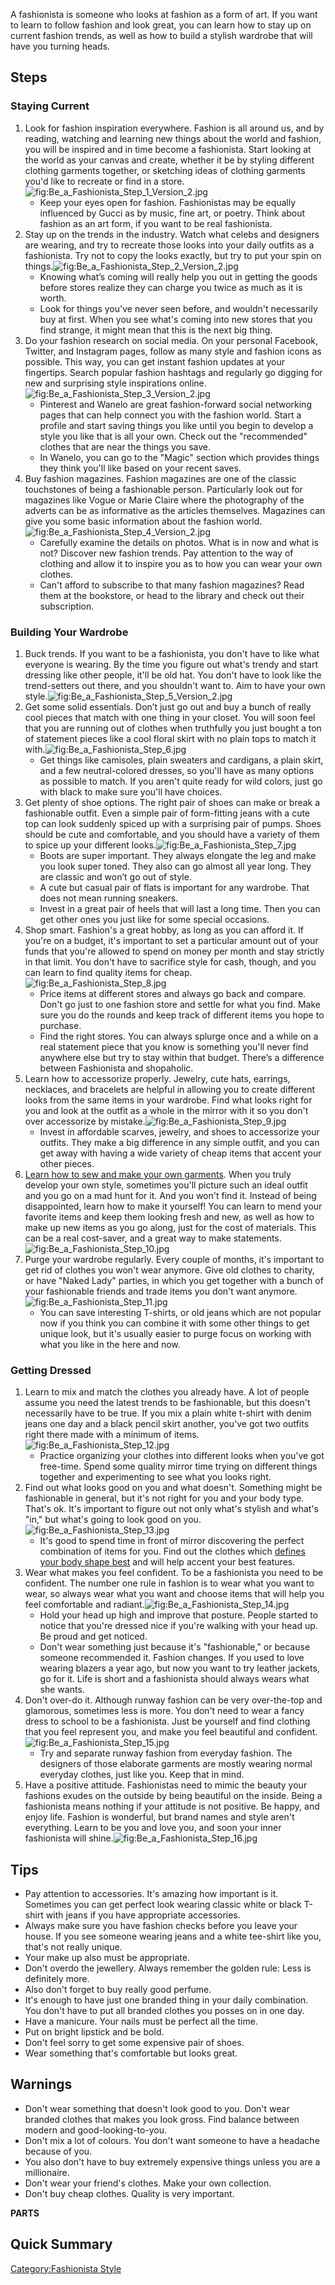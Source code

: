 A fashionista is someone who looks at fashion as a form of art. If you
want to learn to follow fashion and look great, you can learn how to
stay up on current fashion trends, as well as how to build a stylish
wardrobe that will have you turning heads.

## Steps

### Staying Current

1.  Look for fashion inspiration everywhere. Fashion is all around us,
    and by reading, watching and learning new things about the world and
    fashion, you will be inspired and in time become a fashionista.
    Start looking at the world as your canvas and create, whether it be
    by styling different clothing garments together, or sketching ideas
    of clothing garments you'd like to recreate or find in a
    store.![](Be_a_Fashionista_Step_1_Version_2.jpg "fig:Be_a_Fashionista_Step_1_Version_2.jpg")
    -   Keep your eyes open for fashion. Fashionistas may be equally
        influenced by Gucci as by music, fine art, or poetry. Think
        about fashion as an art form, if you want to be real
        fashionista.
2.  Stay up on the trends in the industry. Watch what celebs and
    designers are wearing, and try to recreate those looks into your
    daily outfits as a fashionista. Try not to copy the looks exactly,
    but try to put your spin on
    things.![](Be_a_Fashionista_Step_2_Version_2.jpg "fig:Be_a_Fashionista_Step_2_Version_2.jpg")
    -   Knowing what’s coming will really help you out in getting the
        goods before stores realize they can charge you twice as much as
        it is worth.
    -   Look for things you've never seen before, and wouldn't
        necessarily buy at first. When you see what's coming into new
        stores that you find strange, it might mean that this is the
        next big thing.
3.  Do your fashion research on social media. On your personal Facebook,
    Twitter, and Instagram pages, follow as many style and fashion icons
    as possible. This way, you can get instant fashion updates at your
    fingertips. Search popular fashion hashtags and regularly go digging
    for new and surprising style inspirations
    online.![](Be_a_Fashionista_Step_3_Version_2.jpg "fig:Be_a_Fashionista_Step_3_Version_2.jpg")
    -   Pinterest and Wanelo are great fashion-forward social networking
        pages that can help connect you with the fashion world. Start a
        profile and start saving things you like until you begin to
        develop a style you like that is all your own. Check out the
        "recommended" clothes that are near the things you save.
    -   In Wanelo, you can go to the "Magic" section which provides
        things they think you'll like based on your recent saves.
4.  Buy fashion magazines. Fashion magazines are one of the classic
    touchstones of being a fashionable person. Particularly look out for
    magazines like Vogue or Marie Claire where the photography of the
    adverts can be as informative as the articles themselves. Magazines
    can give you some basic information about the fashion
    world.![](Be_a_Fashionista_Step_4_Version_2.jpg "fig:Be_a_Fashionista_Step_4_Version_2.jpg")
    -   Carefully examine the details on photos. What is in now and what
        is not? Discover new fashion trends. Pay attention to the way of
        clothing and allow it to inspire you as to how you can wear your
        own clothes.
    -   Can't afford to subscribe to that many fashion magazines? Read
        them at the bookstore, or head to the library and check out
        their subscription.

### Building Your Wardrobe

1.  Buck trends. If you want to be a fashionista, you don't have to like
    what everyone is wearing. By the time you figure out what's trendy
    and start dressing like other people, it'll be old hat. You don't
    have to look like the trend-setters out there, and you shouldn't
    want to. Aim to have your own
    style.![](Be_a_Fashionista_Step_5_Version_2.jpg "fig:Be_a_Fashionista_Step_5_Version_2.jpg")
2.  Get some solid essentials. Don’t just go out and buy a bunch of
    really cool pieces that match with one thing in your closet. You
    will soon feel that you are running out of clothes when truthfully
    you just bought a ton of statement pieces like a cool floral skirt
    with no plain tops to match it
    with.![](Be_a_Fashionista_Step_6.jpg "fig:Be_a_Fashionista_Step_6.jpg")
    -   Get things like camisoles, plain sweaters and cardigans, a plain
        skirt, and a few neutral-colored dresses, so you'll have as many
        options as possible to match. If you aren't quite ready for wild
        colors, just go with black to make sure you'll have choices.
3.  Get plenty of shoe options. The right pair of shoes can make or
    break a fashionable outfit. Even a simple pair of form-fitting jeans
    with a cute top can look suddenly spiced up with a surprising pair
    of pumps. Shoes should be cute and comfortable, and you should have
    a variety of them to spice up your different
    looks.![](Be_a_Fashionista_Step_7.jpg "fig:Be_a_Fashionista_Step_7.jpg")
    -   Boots are super important. They always elongate the leg and make
        you look super toned. They also can go almost all year long.
        They are classic and won’t go out of style.
    -   A cute but casual pair of flats is important for any wardrobe.
        That does not mean running sneakers.
    -   Invest in a great pair of heels that will last a long time. Then
        you can get other ones you just like for some special occasions.
4.  Shop smart. Fashion's a great hobby, as long as you can afford it.
    If you're on a budget, it's important to set a particular amount out
    of your funds that you're allowed to spend on money per month and
    stay strictly in that limit. You don't have to sacrifice style for
    cash, though, and you can learn to find quality items for
    cheap.![](Be_a_Fashionista_Step_8.jpg "fig:Be_a_Fashionista_Step_8.jpg")
    -   Price items at different stores and always go back and compare.
        Don't go just to one fashion store and settle for what you find.
        Make sure you do the rounds and keep track of different items
        you hope to purchase.
    -   Find the right stores. You can always splurge once and a while
        on a real statement piece that you know is something you'll
        never find anywhere else but try to stay within that budget.
        There’s a difference between Fashionista and shopaholic.
5.  Learn how to accessorize properly. Jewelry, cute hats, earrings,
    necklaces, and bracelets are helpful in allowing you to create
    different looks from the same items in your wardrobe. Find what
    looks right for you and look at the outfit as a whole in the mirror
    with it so you don't over accessorize by
    mistake.![](Be_a_Fashionista_Step_9.jpg "fig:Be_a_Fashionista_Step_9.jpg")
    -   Invest in affordable scarves, jewelry, and shoes to accessorize
        your outfits. They make a big difference in any simple outfit,
        and you can get away with having a wide variety of cheap items
        that accent your other pieces.
6.  [Learn how to sew and make your own
    garments](Make_Clothing "wikilink"). When you truly develop your own
    style, sometimes you'll picture such an ideal outfit and you go on a
    mad hunt for it. And you won't find it. Instead of being
    disappointed, learn how to make it yourself! You can learn to mend
    your favorite items and keep them looking fresh and new, as well as
    how to make up new items as you go along, just for the cost of
    materials. This can be a real cost-saver, and a great way to make
    statements.![](Be_a_Fashionista_Step_10.jpg "fig:Be_a_Fashionista_Step_10.jpg")
7.  Purge your wardrobe regularly. Every couple of months, it's
    important to get rid of clothes you won't wear anymore. Give old
    clothes to charity, or have "Naked Lady" parties, in which you get
    together with a bunch of your fashionable friends and trade items
    you don't want
    anymore.![](Be_a_Fashionista_Step_11.jpg "fig:Be_a_Fashionista_Step_11.jpg")
    -   You can save interesting T-shirts, or old jeans which are not
        popular now if you think you can combine it with some other
        things to get unique look, but it's usually easier to purge
        focus on working with what you like in the here and now.

### Getting Dressed

1.  Learn to mix and match the clothes you already have. A lot of people
    assume you need the latest trends to be fashionable, but this
    doesn't necessarily have to be true. If you mix a plain white
    t-shirt with denim jeans one day and a black pencil skirt another,
    you've got two outfits right there made with a minimum of
    items.![](Be_a_Fashionista_Step_12.jpg "fig:Be_a_Fashionista_Step_12.jpg")
    -   Practice organizing your clothes into different looks when
        you've got free-time. Spend some quality mirror time trying on
        different things together and experimenting to see what you
        looks right.
2.  Find out what looks good on you and what doesn't. Something might be
    fashionable in general, but it's not right for you and your body
    type. That's ok. It's important to figure out not only what's
    stylish and what's "in," but what's going to look good on
    you.![](Be_a_Fashionista_Step_13.jpg "fig:Be_a_Fashionista_Step_13.jpg")
    -   It's good to spend time in front of mirror discovering the
        perfect combination of items for you. Find out the clothes which
        [defines your body shape
        best](Dress_for_Your_Body_Type "wikilink") and will help accent
        your best features.
3.  Wear what makes you feel confident. To be a fashionista you need to
    be confident. The number one rule in fashion is to wear what you
    want to wear, so always wear what you want and choose items that
    will help you feel comfortable and
    radiant.![](Be_a_Fashionista_Step_14.jpg "fig:Be_a_Fashionista_Step_14.jpg")
    -   Hold your head up high and improve that posture. People started
        to notice that you're dressed nice if you're walking with your
        head up. Be proud and get noticed.
    -   Don't wear something just because it's "fashionable," or because
        someone recommended it. Fashion changes. If you used to love
        wearing blazers a year ago, but now you want to try leather
        jackets, go for it. Life is short and a fashionista should
        always wears what she wants.
4.  Don't over-do it. Although runway fashion can be very over-the-top
    and glamorous, sometimes less is more. You don't need to wear a
    fancy dress to school to be a fashionista. Just be yourself and find
    clothing that you feel represent you, and make you feel beautiful
    and
    confident.![](Be_a_Fashionista_Step_15.jpg "fig:Be_a_Fashionista_Step_15.jpg")
    -   Try and separate runway fashion from everyday fashion. The
        designers of those elaborate garments are mostly wearing normal
        everyday clothes, just like you. Keep that in mind.
5.  Have a positive attitude. Fashionistas need to mimic the beauty your
    fashions exudes on the outside by being beautiful on the inside.
    Being a fashionista means nothing if your attitude is not positive.
    Be happy, and enjoy life. Fashion is wonderful, but brand names and
    style aren't everything. Learn to be you and love you, and soon your
    inner fashionista will
    shine.![](Be_a_Fashionista_Step_16.jpg "fig:Be_a_Fashionista_Step_16.jpg")

## Tips

-   Pay attention to accessories. It's amazing how important is it.
    Sometimes you can get perfect look wearing classic white or black
    T-shirt with jeans if you have appropriate accessories.
-   Always make sure you have fashion checks before you leave your
    house. If you see someone wearing jeans and a white tee-shirt like
    you, that's not really unique.
-   Your make up also must be appropriate.
-   Don't overdo the jewellery. Always remember the golden rule: Less is
    definitely more.
-   Also don't forget to buy really good perfume.
-   It's enough to have just one branded thing in your daily
    combination. You don't have to put all branded clothes you posses on
    in one day.
-   Have a manicure. Your nails must be perfect all the time.
-   Put on bright lipstick and be bold.
-   Don't feel sorry to get some expensive pair of shoes.
-   Wear something that's comfortable but looks great.

## Warnings

-   Don't wear something that doesn't look good to you. Don't wear
    branded clothes that makes you look gross. Find balance between
    modern and good-looking-to-you.
-   Don't mix a lot of colours. You don't want someone to have a
    headache because of you.
-   You also don't have to buy extremely expensive things unless you are
    a millionaire.
-   Don't wear your friend's clothes. Make your own collection.
-   Don't buy cheap clothes. Quality is very important.

__PARTS__

## Quick Summary

[Category:Fashionista Style](Category:Fashionista_Style "wikilink")